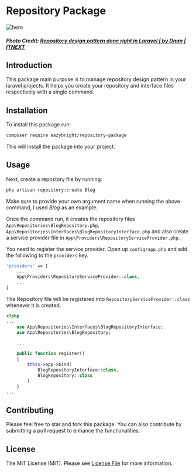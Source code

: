 # Repository Package
![hero](https://miro.medium.com/max/1512/0*7JRxmo6yK_DLdoZl.png) 

##### Photo Credit: [Repository design pattern done right in Laravel | by Daan | ITNEXT](https://itnext.io/repository-design-pattern-done-right-in-laravel-d177b5fa75d4)

## Introduction

This package main purpose is to manage repository design pattern in your laravel projects. It helps you create your repository and interface files respectively with a single command.

## Installation

To install this package run:

```bash
composer require eazybright/repository-package
```
This will install the package into your project.

## Usage
Next, create a repostory file by running:
```bash
php artisan repository:create Blog
```

Make sure to provide your own argument name when running the above command, I used *Blog* as an example.

Once the command run, it creates the repository files `App\Repositories\BlogRepository.php`, `App\Repositories\Interfaces\BlogRepositoryInterface.php` and also create a service provider file in `App\Providers\RepositoryServiceProvider.php`.

You need to register the service provider. Open up `config/app.php` and add the following to the `providers` key.

```php
'providers' => [
    ...
    App\Providers\RepositoryServiceProvider::class,
    ...
]
```

The Repository file will be registered into `RepositoryServiceProvider::class` whenever it is created.

```php
<?php
...
    use App\Repositories\Interfaces\BlogRepositoryInterface;
    use App\Repositories\BlogRepository;

    ...

    public function register()
    {
        $this->app->bind(
            BlogRepositoryInterface::class,
            BlogRepository::class
        )
    }
...
```

## Contributing

Please feel free to star and fork this package. You can also contribute by submitting a pull request to enhance the functionalities.

## License

The MIT License (MIT). Please see [License File](LICENSE.md) for more information.